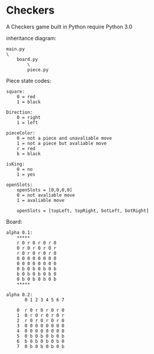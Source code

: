 Checkers
========

A Checkers game built in Python
	require Python 3.0

inheritance diagram:


	main.py
    \
		board.py
			\
			piece.py


Piece state codes:

	square:
		0 = red
		1 = black

	Direction:
		0 = right
		1 = left

	pieceColor:
		0 = not a piece and unavaliable move
		1 = not a piece but avaliable move
		r = red
		b = black

	isKing:
		0 = no
		1 = yes

	openSlots:
		openSlots = [0,0,0,0]
		0 = not avaliable move
		1 = avaliable move

		openSlots = [topLeft, topRight, botLeft, botRight]

Board:

	alpha 0.1:
		*****
		r 0 r 0 r 0 r 0
		0 r 0 r 0 r 0 r
		r 0 r 0 r 0 r 0
		0 0 0 0 0 0 0 0
		0 0 0 0 0 0 0 0
		0 b 0 b 0 b 0 b
		b 0 b 0 b 0 b 0
		0 b 0 b 0 b 0 b
		*****

	alpha 0.2:
		   0 1 2 3 4 5 6 7

		0  r 0 r 0 r 0 r 0
		1  0 r 0 r 0 r 0 r
		2  r 0 r 0 r 0 r 0
		3  0 0 0 0 0 0 0 0
		4  0 0 0 0 0 0 0 0
		5  0 b 0 b 0 b 0 b
		6  b 0 b 0 b 0 b 0
		7  0 b 0 b 0 b 0 b



